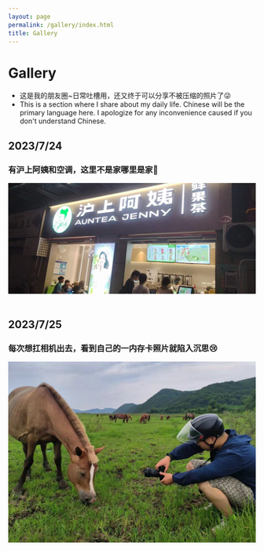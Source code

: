 ```yaml
---
layout: page
permalink: /gallery/index.html
title: Gallery
---
```




# Gallery
- 这是我的朋友圈~日常吐槽用，还又终于可以分享不被压缩的照片了😜
- This is a section where I share about my daily life. Chinese will be the primary language here. I apologize for any inconvenience caused if you don't understand Chinese.


## 2023/7/24
### 有沪上阿姨和空调，这里不是家哪里是家🥰

<center>
<img src="/gallery/001.jpg">
</center>

<br>

## 2023/7/25
### 每次想扛相机出去，看到自己的一内存卡照片就陷入沉思😢

<center>

<img src="/gallery/002.jpg" title="祎祎与马">

</center>

<br>





